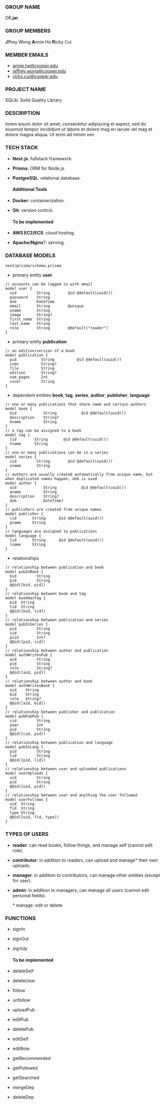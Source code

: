 ### GROUP NAME

DB.**jar**

### GROUP MEMBERS

**J**ffrey Wong
**A**nnie He
**R**icky Cui

### MEMBER EMAILS

- annie.he@cooper.edu
- jeffrey.wong@cooper.edu
- ricky.cui@cooper.edu

### PROJECT NAME

SQLib: Solid Quality Library

### DESCRIPTION

lorem ipsum dolor sit amet, consectetur adipiscing el aspect, sed do eiusmod tempor incididunt ut labore et dolore mag en iacute vel mag et dolore magna aliqua. Ut enim ad minim ven

### TECH STACK

- **Next.js**: fullstack framework.
- **Prisma**: ORM for Node.js.
- **PostgreSQL**: relational database.

  #### Additional Tools

- **Docker**: containerization.
- **Git**: version control.

  #### To be implemented

- **AWS EC2/ECS**: cloud hosting.
- **Apache/Nginx**?: serving.

### DATABASE MODELS

`next/prisma/schema.prisma`
- primary entity **user**
```prisma
// accounts can be logged in with email
model user {
  uid         String        @id @default(uuid())
  password    String
  dob         DateTime
  email       String        @unique
  uname       String
  image       String?
  first_name  String
  last_name   String
  role        String        @default("reader")
}
```
- primary entity **publication**
```prisma
// an edition/version of a book
model publication {
  pid           String          @id @default(uuid())
  isbn          String?
  file          String
  edition       String?
  num_pages     Int
  cover         String
}
```
- dependent entities **book**, **tag**, **series**, **author**, **publisher**, **language**
```prisma
// one or many publications that share name and certain authors
model book {
  bid            String           @id @default(uuid())
  description    String?
  bname          String
}
// a tag can be assigned to a book
model tag {
  tid        String       @id @default(uuid())
  tname      String
}
// one or many publications can be in a series
model series {
  sid         String        @id @default(uuid())
  sname       String
}
// authors are usually created automatically from unique name, but when duplicated names happen, dob is used
model author {
  aid            String           @id @default(uuid())
  aname          String
  description    String?
  dob            DateTime?
}
// publishers are created from unique names
model publisher {
  cid       String      @id @default(uuid())
  pname     String
}
// languages are assigned to publications
model language {
  lid       String      @id @default(uuid())
  lname     String
}
```
- relationships
```prisma
// relationship between publication and book
model pubInBook {
  bid         String
  pid         String
  @@id([bid, pid])
}
// relationship between book and tag
model bookHasTag {
  bid  String
  tid  String
  @@id([bid, tid])
}
// relationship between publication and series
model pubInSeries {
  pid         String
  sid         String
  psid        Int?
  @@id([pid, sid])
}
// relationship between author and publication
model authWritesPub {
  aid         String
  pid         String
  role        String?
  @@id([aid, pid])
}
// relationship between author and book
model authWritesBook {
  aid    String
  bid    String
  role   String?
  @@id([aid, bid])
}
// relationship between publisher and publication
model pubPubPub {
  cid         String
  year        Int
  pid         String
  @@id([cid, pid])
}
// relationship between publication and language
model pubInLang {
  pid         String
  lid         String
  @@id([pid, lid])
}
// relationship between user and uploaded publications
model userUploads {
  uid         String
  pid         String
  @@id([uid, pid])
}
// relationship between user and anything the user followed
model userFollows {
  uid  String
  fid  String
  type String
  @@id([uid, fid, type])
}
```

### TYPES OF USERS

- **reader**: can read books, follow things, and manage self (cannot edit role).
- **contributor**: in addition to readers, can upload and manage* their own uploads.
- **manager**: in addition to contributors, can manage other entities (except for user).
- **admin**: in addition to managers, can manage all users (cannot edit personal fields).

  \* manage: edit or delete  

### FUNCTIONS

- signIn
- signOut
- signUp

  #### To be implemented

- deleteSelf
- deleteUser
- follow
- unfollow
- uploadPub
- editPub
- deletePub
- editSelf
- editRole
- getRecommended
- getFollowed
- getSearched
- mergeDep
- deleteDep
